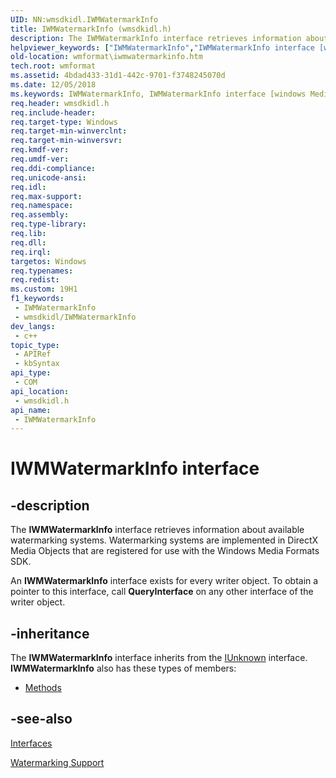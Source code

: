 ```yaml
---
UID: NN:wmsdkidl.IWMWatermarkInfo
title: IWMWatermarkInfo (wmsdkidl.h)
description: The IWMWatermarkInfo interface retrieves information about available watermarking systems.
helpviewer_keywords: ["IWMWatermarkInfo","IWMWatermarkInfo interface [windows Media Format]","IWMWatermarkInfo interface [windows Media Format]","described","IWMWatermarkInfoInterface","wmformat.iwmwatermarkinfo","wmsdkidl/IWMWatermarkInfo"]
old-location: wmformat\iwmwatermarkinfo.htm
tech.root: wmformat
ms.assetid: 4bdad433-31d1-442c-9701-f3748245070d
ms.date: 12/05/2018
ms.keywords: IWMWatermarkInfo, IWMWatermarkInfo interface [windows Media Format], IWMWatermarkInfo interface [windows Media Format],described, IWMWatermarkInfoInterface, wmformat.iwmwatermarkinfo, wmsdkidl/IWMWatermarkInfo
req.header: wmsdkidl.h
req.include-header: 
req.target-type: Windows
req.target-min-winverclnt: 
req.target-min-winversvr: 
req.kmdf-ver: 
req.umdf-ver: 
req.ddi-compliance: 
req.unicode-ansi: 
req.idl: 
req.max-support: 
req.namespace: 
req.assembly: 
req.type-library: 
req.lib: 
req.dll: 
req.irql: 
targetos: Windows
req.typenames: 
req.redist: 
ms.custom: 19H1
f1_keywords:
 - IWMWatermarkInfo
 - wmsdkidl/IWMWatermarkInfo
dev_langs:
 - c++
topic_type:
 - APIRef
 - kbSyntax
api_type:
 - COM
api_location:
 - wmsdkidl.h
api_name:
 - IWMWatermarkInfo
---
```


# IWMWatermarkInfo interface


## -description

The <b>IWMWatermarkInfo</b> interface retrieves information about available watermarking systems. Watermarking systems are implemented in DirectX Media Objects that are registered for use with the Windows Media Formats SDK.

An <b>IWMWatermarkInfo</b> interface exists for every writer object. To obtain a pointer to this interface, call <b>QueryInterface</b> on any other interface of the writer object.

## -inheritance

The <b>IWMWatermarkInfo</b> interface inherits from the <a href="/windows/desktop/api/unknwn/nn-unknwn-iunknown">IUnknown</a> interface. <b>IWMWatermarkInfo</b> also has these types of members:
<ul>
<li><a href="https://docs.microsoft.com/">Methods</a></li>
</ul>

## -see-also

<a href="/windows/desktop/wmformat/interfaces">Interfaces</a>



<a href="/windows/desktop/wmformat/watermarking-support">Watermarking Support</a>
